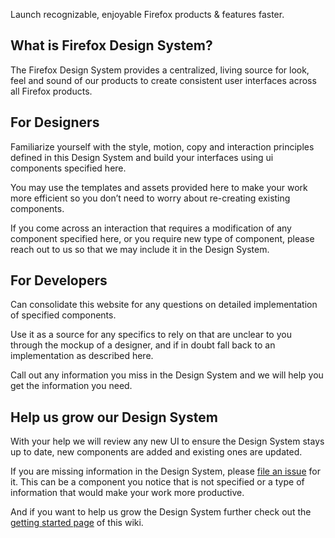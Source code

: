 Launch recognizable, enjoyable Firefox products & features faster.

## What is Firefox Design System?

The Firefox Design System provides a centralized, living source for look, feel and sound of our products to create consistent user interfaces across all Firefox products.

## For Designers

Familiarize yourself with the style, motion, copy and interaction principles defined in this Design System and build your interfaces using ui components specified here.

You may use the templates and assets provided here to make your work more efficient so you don’t need to worry about re-creating existing components.

If you come across an interaction that requires a modification of any component specified here, or you require new type of component, please reach out to us so that we may include it in the Design System. 

## For Developers

Can consolidate this website for any questions on detailed implementation of specified components.

Use it as a source for any specifics to rely on that are unclear to you through the mockup of a designer, and if in doubt fall back to an implementation as described here.

Call out any information you miss in the Design System and we will help you get the information you need. 

## Help us grow our Design System

With your help we will review any new UI to ensure the Design System stays up to date, new components are added and existing ones are updated.

If you are missing information in the Design System, please [file an issue](https://github.com/bwinton/StyleGuide/issues/new) for it. This can be a component you notice that is not specified or a type of information that would make your work more productive.

And if you want to help us grow the Design System further check out the [getting started page](https://github.com/bwinton/StyleGuide/wiki/Getting-Started) of this wiki. 
